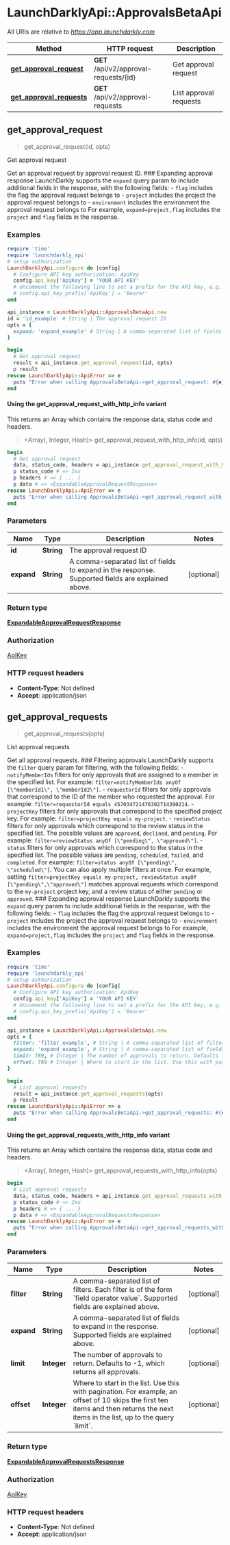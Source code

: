 # LaunchDarklyApi::ApprovalsBetaApi

All URIs are relative to *https://app.launchdarkly.com*

| Method | HTTP request | Description |
| ------ | ------------ | ----------- |
| [**get_approval_request**](ApprovalsBetaApi.md#get_approval_request) | **GET** /api/v2/approval-requests/{id} | Get approval request |
| [**get_approval_requests**](ApprovalsBetaApi.md#get_approval_requests) | **GET** /api/v2/approval-requests | List approval requests |


## get_approval_request

> <ExpandableApprovalRequestResponse> get_approval_request(id, opts)

Get approval request

Get an approval request by approval request ID.  ### Expanding approval response  LaunchDarkly supports the `expand` query param to include additional fields in the response, with the following fields:  - `flag` includes the flag the approval request belongs to - `project` includes the project the approval request belongs to - `environment` includes the environment the approval request belongs to  For example, `expand=project,flag` includes the `project` and `flag` fields in the response. 

### Examples

```ruby
require 'time'
require 'launchdarkly_api'
# setup authorization
LaunchDarklyApi.configure do |config|
  # Configure API key authorization: ApiKey
  config.api_key['ApiKey'] = 'YOUR API KEY'
  # Uncomment the following line to set a prefix for the API key, e.g. 'Bearer' (defaults to nil)
  # config.api_key_prefix['ApiKey'] = 'Bearer'
end

api_instance = LaunchDarklyApi::ApprovalsBetaApi.new
id = 'id_example' # String | The approval request ID
opts = {
  expand: 'expand_example' # String | A comma-separated list of fields to expand in the response. Supported fields are explained above.
}

begin
  # Get approval request
  result = api_instance.get_approval_request(id, opts)
  p result
rescue LaunchDarklyApi::ApiError => e
  puts "Error when calling ApprovalsBetaApi->get_approval_request: #{e}"
end
```

#### Using the get_approval_request_with_http_info variant

This returns an Array which contains the response data, status code and headers.

> <Array(<ExpandableApprovalRequestResponse>, Integer, Hash)> get_approval_request_with_http_info(id, opts)

```ruby
begin
  # Get approval request
  data, status_code, headers = api_instance.get_approval_request_with_http_info(id, opts)
  p status_code # => 2xx
  p headers # => { ... }
  p data # => <ExpandableApprovalRequestResponse>
rescue LaunchDarklyApi::ApiError => e
  puts "Error when calling ApprovalsBetaApi->get_approval_request_with_http_info: #{e}"
end
```

### Parameters

| Name | Type | Description | Notes |
| ---- | ---- | ----------- | ----- |
| **id** | **String** | The approval request ID |  |
| **expand** | **String** | A comma-separated list of fields to expand in the response. Supported fields are explained above. | [optional] |

### Return type

[**ExpandableApprovalRequestResponse**](ExpandableApprovalRequestResponse.md)

### Authorization

[ApiKey](../README.md#ApiKey)

### HTTP request headers

- **Content-Type**: Not defined
- **Accept**: application/json


## get_approval_requests

> <ExpandableApprovalRequestsResponse> get_approval_requests(opts)

List approval requests

Get all approval requests.  ### Filtering approvals  LaunchDarkly supports the `filter` query param for filtering, with the following fields:  - `notifyMemberIds` filters for only approvals that are assigned to a member in the specified list. For example: `filter=notifyMemberIds anyOf [\"memberId1\", \"memberId2\"]`. - `requestorId` filters for only approvals that correspond to the ID of the member who requested the approval. For example: `filter=requestorId equals 457034721476302714390214`. - `projectKey` filters for only approvals that correspond to the specified project key. For example: `filter=projectKey equals my-project`. - `reviewStatus` filters for only approvals which correspond to the review status in the specified list. The possible values are `approved`, `declined`, and `pending`. For example: `filter=reviewStatus anyOf [\"pending\", \"approved\"]`. - `status` filters for only approvals which correspond to the status in the specified list. The possible values are `pending`, `scheduled`, `failed`, and `completed`. For example: `filter=status anyOf [\"pending\", \"scheduled\"]`.  You can also apply multiple filters at once. For example, setting `filter=projectKey equals my-project, reviewStatus anyOf [\"pending\",\"approved\"]` matches approval requests which correspond to the `my-project` project key, and a review status of either `pending` or `approved`.  ### Expanding approval response  LaunchDarkly supports the `expand` query param to include additional fields in the response, with the following fields:  - `flag` includes the flag the approval request belongs to - `project` includes the project the approval request belongs to - `environment` includes the environment the approval request belongs to  For example, `expand=project,flag` includes the `project` and `flag` fields in the response. 

### Examples

```ruby
require 'time'
require 'launchdarkly_api'
# setup authorization
LaunchDarklyApi.configure do |config|
  # Configure API key authorization: ApiKey
  config.api_key['ApiKey'] = 'YOUR API KEY'
  # Uncomment the following line to set a prefix for the API key, e.g. 'Bearer' (defaults to nil)
  # config.api_key_prefix['ApiKey'] = 'Bearer'
end

api_instance = LaunchDarklyApi::ApprovalsBetaApi.new
opts = {
  filter: 'filter_example', # String | A comma-separated list of filters. Each filter is of the form `field operator value`. Supported fields are explained above.
  expand: 'expand_example', # String | A comma-separated list of fields to expand in the response. Supported fields are explained above.
  limit: 789, # Integer | The number of approvals to return. Defaults to -1, which returns all approvals.
  offset: 789 # Integer | Where to start in the list. Use this with pagination. For example, an offset of 10 skips the first ten items and then returns the next items in the list, up to the query `limit`.
}

begin
  # List approval requests
  result = api_instance.get_approval_requests(opts)
  p result
rescue LaunchDarklyApi::ApiError => e
  puts "Error when calling ApprovalsBetaApi->get_approval_requests: #{e}"
end
```

#### Using the get_approval_requests_with_http_info variant

This returns an Array which contains the response data, status code and headers.

> <Array(<ExpandableApprovalRequestsResponse>, Integer, Hash)> get_approval_requests_with_http_info(opts)

```ruby
begin
  # List approval requests
  data, status_code, headers = api_instance.get_approval_requests_with_http_info(opts)
  p status_code # => 2xx
  p headers # => { ... }
  p data # => <ExpandableApprovalRequestsResponse>
rescue LaunchDarklyApi::ApiError => e
  puts "Error when calling ApprovalsBetaApi->get_approval_requests_with_http_info: #{e}"
end
```

### Parameters

| Name | Type | Description | Notes |
| ---- | ---- | ----------- | ----- |
| **filter** | **String** | A comma-separated list of filters. Each filter is of the form &#x60;field operator value&#x60;. Supported fields are explained above. | [optional] |
| **expand** | **String** | A comma-separated list of fields to expand in the response. Supported fields are explained above. | [optional] |
| **limit** | **Integer** | The number of approvals to return. Defaults to -1, which returns all approvals. | [optional] |
| **offset** | **Integer** | Where to start in the list. Use this with pagination. For example, an offset of 10 skips the first ten items and then returns the next items in the list, up to the query &#x60;limit&#x60;. | [optional] |

### Return type

[**ExpandableApprovalRequestsResponse**](ExpandableApprovalRequestsResponse.md)

### Authorization

[ApiKey](../README.md#ApiKey)

### HTTP request headers

- **Content-Type**: Not defined
- **Accept**: application/json

